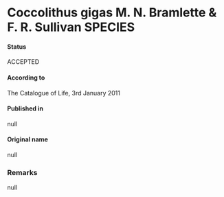 Coccolithus gigas M. N. Bramlette & F. R. Sullivan SPECIES
=======

#### Status
ACCEPTED

#### According to
The Catalogue of Life, 3rd January 2011

#### Published in
null

#### Original name
null

### Remarks
null